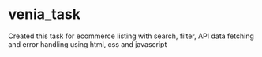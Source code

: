 # venia_task
Created this task for ecommerce listing with search, filter, API data fetching and error handling using html, css and javascript
